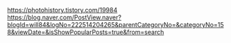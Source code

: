 https://photohistory.tistory.com/19984
https://blog.naver.com/PostView.naver?blogId=will84&logNo=222514204265&parentCategoryNo=&categoryNo=158&viewDate=&isShowPopularPosts=true&from=search
